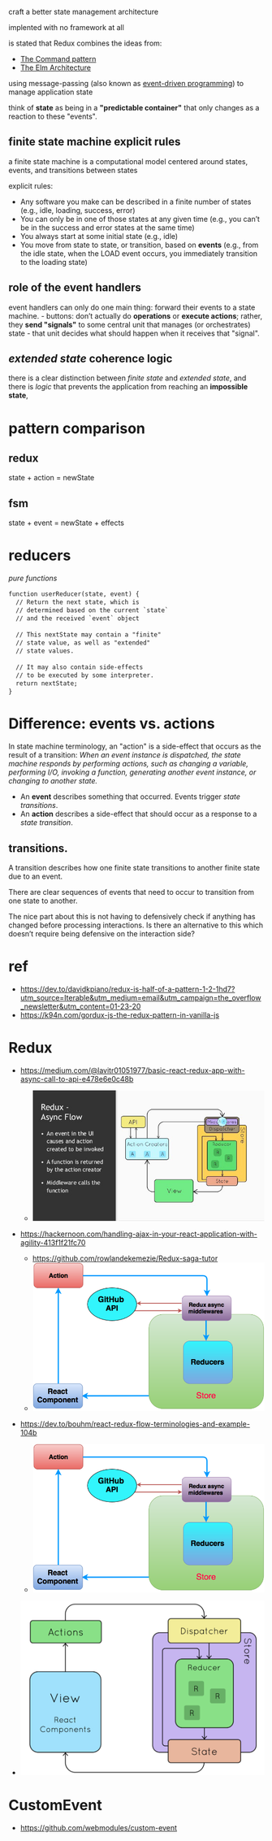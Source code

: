 
craft a better state management architecture

implented with no framework at all

is stated that Redux combines the ideas from:

- [The Command pattern]()
- [The Elm Architecture]()

using message-passing (also known as [event-driven programming](https://en.wikipedia.org/wiki/Event-driven_programming)) to manage application state

think of **state** as being in a **"predictable container"** that only changes as a reaction to these "events".

## **finite state machine** explicit **rules**
a finite state machine is a computational model centered around states, events, and transitions between states

explicit rules:
- Any software you make can be described in a finite number of states (e.g., idle, loading, success, error)
- You can only be in one of those states at any given time (e.g., you can’t be in the success and error states at the same time)
- You always start at some initial state (e.g., idle)
- You move from state to state, or transition, based on **events** (e.g., from the idle state, when the LOAD event occurs, you immediately transition to the loading state)

## role of the **event handlers** 
event handlers can only do one main thing: forward their events to a state machine.
    - buttons: don’t actually do **operations** or **execute actions**; rather, they **send "signals"** to some central unit that manages (or orchestrates) state
    - that unit decides what should happen when it receives that "signal".

## *extended state* coherence logic
there is a clear distinction between *finite state* and *extended state*, and there is *logic* that prevents the application from reaching an **impossible state**,

# pattern comparison
## redux
state + action = newState
## fsm 
state + event = newState + effects

# reducers 
*pure functions*
```
function userReducer(state, event) {
  // Return the next state, which is
  // determined based on the current `state`
  // and the received `event` object

  // This nextState may contain a "finite"
  // state value, as well as "extended"
  // state values.

  // It may also contain side-effects
  // to be executed by some interpreter.
  return nextState;
}
```

# Difference: events vs. actions
In state machine terminology, an "action" is a side-effect that occurs as the result of a transition:
<cite>
When an event instance is dispatched, the state machine responds by performing actions, such as changing a variable, performing I/O, invoking a function, generating another event instance, or changing to another state.
</cite>
- An **event** describes something that occurred. Events trigger *state transitions*.
- An **action** describes a side-effect that should occur as a response to a *state transition*.

## transitions. 
A transition describes how one finite state transitions to another finite state due to an event.

There are clear sequences of events that need to occur to transition from one state to another.


The nice part about this is not having to defensively check if anything has changed before processing interactions. Is there an alternative to this which doesn’t require being defensive on the interaction side?

# ref
- https://dev.to/davidkpiano/redux-is-half-of-a-pattern-1-2-1hd7?utm_source=Iterable&utm_medium=email&utm_campaign=the_overflow_newsletter&utm_content=01-23-20
- https://k94n.com/gordux-js-the-redux-pattern-in-vanilla-js


# Redux
- https://medium.com/@lavitr01051977/basic-react-redux-app-with-async-call-to-api-e478e6e0c48b
    - ![basic-react-redux-app-with-async-call-to-api](./images/basic-react-redux-app-with-async-call-to-api.jpg)

- https://hackernoon.com/handling-ajax-in-your-react-application-with-agility-413f1f21fc70
    - https://github.com/rowlandekemezie/Redux-saga-tutor
    - ![esempio con github api e graphql](./images/redux-workflow-example.png)

- https://dev.to/bouhm/react-redux-flow-terminologies-and-example-104b
    - ![](./images/redux-workflow-example.png)


- ![](./images/react-redux-overview.png)


# CustomEvent 

- https://github.com/webmodules/custom-event